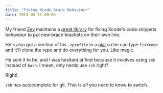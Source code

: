 ```yaml
---
title: "Fixing Xcode Brace Behaviour"
date: 2013-03-15 00:00
---
```


My friend [Zev](https://alpha.app.net/zev) maintains a [great library](https://github.com/ZevEisenberg/ios-convenience) for fixing Xcode's code snippets behaviour to put new brace brackets on their own line.

He's also got a section of his `.zprofile` in a [gist](https://gist.github.com/ZevEisenberg/5167026) so he can type `fixXcode` and it'll clone the repo and do everything for you. Like magic.

He sent it to be, and I was hesitant at first because it involves using `zsh` instead of `bash`. I mean, only nerds use `zsh` right?

Right!

`zsh` has autocomplete for git. That is _all_ you need to know to switch.

<!-- more -->
